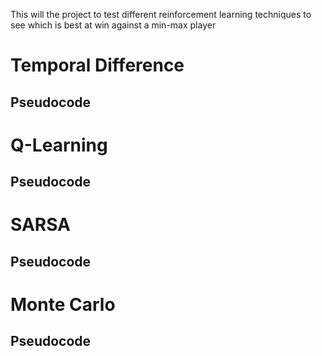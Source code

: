 This will the project to test different reinforcement learning techniques to see which is best at win against a min-max player

# Temporal Difference

## Pseudocode

# Q-Learning

## Pseudocode

# SARSA

## Pseudocode

# Monte Carlo

## Pseudocode

